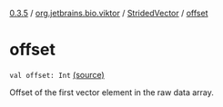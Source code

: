 [0.3.5](../../index.md) / [org.jetbrains.bio.viktor](../index.md) / [StridedVector](index.md) / [offset](.)

# offset

`val offset: Int` [(source)](https://github.com/JetBrains-Research/viktor/blob/0.3.5/src/main/kotlin/org/jetbrains/bio/viktor/StridedVector.kt#L48)

Offset of the first vector element in the raw data array.

